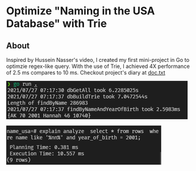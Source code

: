 # Optimize "Naming in the USA Database" with Trie

## About
  Inspired by Hussein Nasser's video, I created my first mini-project in Go to optimzie regex-like query. 
  With the use of Trie, I achieved 4X performance of 2.5 ms compares to 10 ms.
  Checkout project's diary at [doc.txt](./doc.txt)
  
![Query with trie](./query_trie.png)

![Query with database](./query_pg.png)

